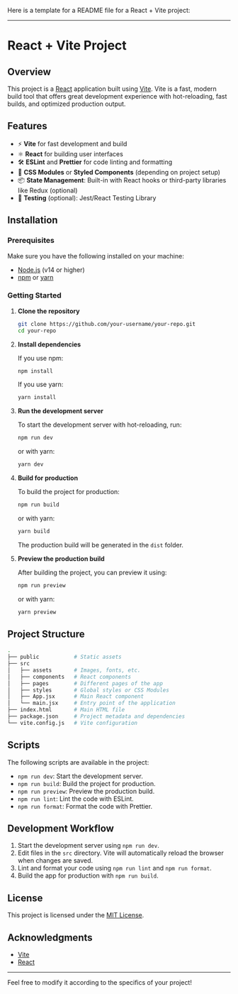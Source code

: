 Here is a template for a README file for a React + Vite project:

---

# React + Vite Project

## Overview

This project is a [React](https://reactjs.org/) application built using [Vite](https://vitejs.dev/). Vite is a fast, modern build tool that offers great development experience with hot-reloading, fast builds, and optimized production output.

## Features

- ⚡ **Vite** for fast development and build
- ⚛️ **React** for building user interfaces
- 🛠️ **ESLint** and **Prettier** for code linting and formatting
- 💅 **CSS Modules** or **Styled Components** (depending on project setup)
- 📦 **State Management**: Built-in with React hooks or third-party libraries like Redux (optional)
- 🧪 **Testing** (optional): Jest/React Testing Library

## Installation

### Prerequisites

Make sure you have the following installed on your machine:

- [Node.js](https://nodejs.org/en/) (v14 or higher)
- [npm](https://www.npmjs.com/) or [yarn](https://yarnpkg.com/)

### Getting Started

1. **Clone the repository**

   ```bash
   git clone https://github.com/your-username/your-repo.git
   cd your-repo
   ```

2. **Install dependencies**

   If you use npm:

   ```bash
   npm install
   ```

   If you use yarn:

   ```bash
   yarn install
   ```

3. **Run the development server**

   To start the development server with hot-reloading, run:

   ```bash
   npm run dev
   ```

   or with yarn:

   ```bash
   yarn dev
   ```

4. **Build for production**

   To build the project for production:

   ```bash
   npm run build
   ```

   or with yarn:

   ```bash
   yarn build
   ```

   The production build will be generated in the `dist` folder.

5. **Preview the production build**

   After building the project, you can preview it using:

   ```bash
   npm run preview
   ```

   or with yarn:

   ```bash
   yarn preview
   ```

## Project Structure

```bash
.
├── public           # Static assets
├── src
│   ├── assets       # Images, fonts, etc.
│   ├── components   # React components
│   ├── pages        # Different pages of the app
│   ├── styles       # Global styles or CSS Modules
│   ├── App.jsx      # Main React component
│   └── main.jsx     # Entry point of the application
├── index.html       # Main HTML file
├── package.json     # Project metadata and dependencies
└── vite.config.js   # Vite configuration
```

## Scripts

The following scripts are available in the project:

- `npm run dev`: Start the development server.
- `npm run build`: Build the project for production.
- `npm run preview`: Preview the production build.
- `npm run lint`: Lint the code with ESLint.
- `npm run format`: Format the code with Prettier.

## Development Workflow

1. Start the development server using `npm run dev`.
2. Edit files in the `src` directory. Vite will automatically reload the browser when changes are saved.
3. Lint and format your code using `npm run lint` and `npm run format`.
4. Build the app for production with `npm run build`.

## License

This project is licensed under the [MIT License](./LICENSE).

## Acknowledgments

- [Vite](https://vitejs.dev/)
- [React](https://reactjs.org/)

---

Feel free to modify it according to the specifics of your project!
